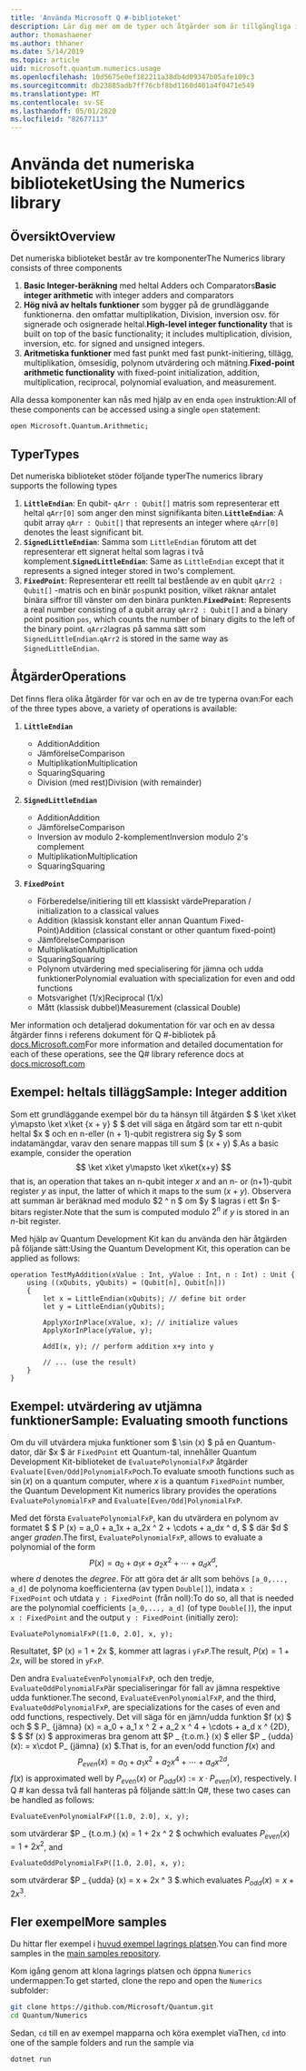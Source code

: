 ```yaml
---
title: 'Använda Microsoft Q #-biblioteket'
description: Lär dig mer om de typer och åtgärder som är tillgängliga i Microsoft Quantum numeric-biblioteket.
author: thomashaener
ms.author: thhaner
ms.date: 5/14/2019
ms.topic: article
uid: microsoft.quantum.numerics.usage
ms.openlocfilehash: 10d5675e0ef182211a38db4d09347b05afe109c3
ms.sourcegitcommit: db23885adb7ff76cbf8bd1160d401a4f0471e549
ms.translationtype: MT
ms.contentlocale: sv-SE
ms.lasthandoff: 05/01/2020
ms.locfileid: "82677113"
---
```

# <a name="using-the-numerics-library"></a><span data-ttu-id="78511-103">Använda det numeriska biblioteket</span><span class="sxs-lookup"><span data-stu-id="78511-103">Using the Numerics library</span></span>

## <a name="overview"></a><span data-ttu-id="78511-104">Översikt</span><span class="sxs-lookup"><span data-stu-id="78511-104">Overview</span></span>

<span data-ttu-id="78511-105">Det numeriska biblioteket består av tre komponenter</span><span class="sxs-lookup"><span data-stu-id="78511-105">The Numerics library consists of three components</span></span>

1. <span data-ttu-id="78511-106">**Basic Integer-beräkning** med heltal Adders och Comparators</span><span class="sxs-lookup"><span data-stu-id="78511-106">**Basic integer arithmetic** with integer adders and comparators</span></span>
1. <span data-ttu-id="78511-107">**Hög nivå av heltals funktioner** som bygger på de grundläggande funktionerna. den omfattar multiplikation, Division, inversion osv.  för signerade och osignerade heltal.</span><span class="sxs-lookup"><span data-stu-id="78511-107">**High-level integer functionality** that is built on top of the basic  functionality; it includes multiplication, division, inversion, etc.  for signed and unsigned integers.</span></span>
1. <span data-ttu-id="78511-108">**Aritmetiska funktioner** med fast punkt med fast punkt-initiering, tillägg, multiplikation, ömsesidig, polynom utvärdering och mätning.</span><span class="sxs-lookup"><span data-stu-id="78511-108">**Fixed-point arithmetic functionality** with fixed-point initialization,  addition, multiplication, reciprocal, polynomial evaluation, and measurement.</span></span>

<span data-ttu-id="78511-109">Alla dessa komponenter kan nås med hjälp av en enda `open` instruktion:</span><span class="sxs-lookup"><span data-stu-id="78511-109">All of these components can be accessed using a single `open` statement:</span></span>
```qsharp
open Microsoft.Quantum.Arithmetic;
```

## <a name="types"></a><span data-ttu-id="78511-110">Typer</span><span class="sxs-lookup"><span data-stu-id="78511-110">Types</span></span>

<span data-ttu-id="78511-111">Det numeriska biblioteket stöder följande typer</span><span class="sxs-lookup"><span data-stu-id="78511-111">The numerics library supports the following types</span></span>

1. <span data-ttu-id="78511-112">**`LittleEndian`**: En qubit- `qArr : Qubit[]` matris som representerar ett heltal `qArr[0]` som anger den minst signifikanta biten.</span><span class="sxs-lookup"><span data-stu-id="78511-112">**`LittleEndian`**: A qubit array `qArr : Qubit[]` that represents an integer where `qArr[0]` denotes the least significant bit.</span></span>
1. <span data-ttu-id="78511-113">**`SignedLittleEndian`**: Samma som `LittleEndian` förutom att det representerar ett signerat heltal som lagras i två komplement.</span><span class="sxs-lookup"><span data-stu-id="78511-113">**`SignedLittleEndian`**: Same as `LittleEndian` except that it represents a signed integer stored in two's complement.</span></span>
1. <span data-ttu-id="78511-114">**`FixedPoint`**: Representerar ett reellt tal bestående av en qubit `qArr2 : Qubit[]` -matris och en binär `pos`punkt position, vilket räknar antalet binära siffror till vänster om den binära punkten.</span><span class="sxs-lookup"><span data-stu-id="78511-114">**`FixedPoint`**: Represents a real number consisting of a qubit array `qArr2 : Qubit[]` and a binary point position `pos`, which counts the number of binary digits to the left of the binary point.</span></span> <span data-ttu-id="78511-115">`qArr2`lagras på samma sätt som `SignedLittleEndian`.</span><span class="sxs-lookup"><span data-stu-id="78511-115">`qArr2` is stored in the same way as `SignedLittleEndian`.</span></span>

## <a name="operations"></a><span data-ttu-id="78511-116">Åtgärder</span><span class="sxs-lookup"><span data-stu-id="78511-116">Operations</span></span>

<span data-ttu-id="78511-117">Det finns flera olika åtgärder för var och en av de tre typerna ovan:</span><span class="sxs-lookup"><span data-stu-id="78511-117">For each of the three types above, a variety of operations is available:</span></span>

1. **`LittleEndian`**
    - <span data-ttu-id="78511-118">Addition</span><span class="sxs-lookup"><span data-stu-id="78511-118">Addition</span></span>
    - <span data-ttu-id="78511-119">Jämförelse</span><span class="sxs-lookup"><span data-stu-id="78511-119">Comparison</span></span>
    - <span data-ttu-id="78511-120">Multiplikation</span><span class="sxs-lookup"><span data-stu-id="78511-120">Multiplication</span></span>
    - <span data-ttu-id="78511-121">Squaring</span><span class="sxs-lookup"><span data-stu-id="78511-121">Squaring</span></span>
    - <span data-ttu-id="78511-122">Division (med rest)</span><span class="sxs-lookup"><span data-stu-id="78511-122">Division (with remainder)</span></span>

1. **`SignedLittleEndian`**
    - <span data-ttu-id="78511-123">Addition</span><span class="sxs-lookup"><span data-stu-id="78511-123">Addition</span></span>
    - <span data-ttu-id="78511-124">Jämförelse</span><span class="sxs-lookup"><span data-stu-id="78511-124">Comparison</span></span>
    - <span data-ttu-id="78511-125">Inversion av modulo 2-komplement</span><span class="sxs-lookup"><span data-stu-id="78511-125">Inversion modulo 2's complement</span></span>
    - <span data-ttu-id="78511-126">Multiplikation</span><span class="sxs-lookup"><span data-stu-id="78511-126">Multiplication</span></span>
    - <span data-ttu-id="78511-127">Squaring</span><span class="sxs-lookup"><span data-stu-id="78511-127">Squaring</span></span>

1. **`FixedPoint`**
    - <span data-ttu-id="78511-128">Förberedelse/initiering till ett klassiskt värde</span><span class="sxs-lookup"><span data-stu-id="78511-128">Preparation / initialization to a classical values</span></span>
    - <span data-ttu-id="78511-129">Addition (klassisk konstant eller annan Quantum Fixed-Point)</span><span class="sxs-lookup"><span data-stu-id="78511-129">Addition (classical constant or other quantum fixed-point)</span></span>
    - <span data-ttu-id="78511-130">Jämförelse</span><span class="sxs-lookup"><span data-stu-id="78511-130">Comparison</span></span>
    - <span data-ttu-id="78511-131">Multiplikation</span><span class="sxs-lookup"><span data-stu-id="78511-131">Multiplication</span></span>
    - <span data-ttu-id="78511-132">Squaring</span><span class="sxs-lookup"><span data-stu-id="78511-132">Squaring</span></span>
    - <span data-ttu-id="78511-133">Polynom utvärdering med specialisering för jämna och udda funktioner</span><span class="sxs-lookup"><span data-stu-id="78511-133">Polynomial evaluation with specialization for even and odd functions</span></span>
    - <span data-ttu-id="78511-134">Motsvarighet (1/x)</span><span class="sxs-lookup"><span data-stu-id="78511-134">Reciprocal (1/x)</span></span>
    - <span data-ttu-id="78511-135">Mått (klassisk dubbel)</span><span class="sxs-lookup"><span data-stu-id="78511-135">Measurement (classical Double)</span></span>

<span data-ttu-id="78511-136">Mer information och detaljerad dokumentation för var och en av dessa åtgärder finns i referens dokument för Q #-bibliotek på [docs.Microsoft.com](https://docs.microsoft.com/quantum)</span><span class="sxs-lookup"><span data-stu-id="78511-136">For more information and detailed documentation for each of these operations, see the Q# library reference docs at [docs.microsoft.com](https://docs.microsoft.com/quantum)</span></span>

## <a name="sample-integer-addition"></a><span data-ttu-id="78511-137">Exempel: heltals tillägg</span><span class="sxs-lookup"><span data-stu-id="78511-137">Sample: Integer addition</span></span>

<span data-ttu-id="78511-138">Som ett grundläggande exempel bör du ta hänsyn till åtgärden $ $ \ket x\ket y\mapsto \ket x\ket {x + y} $ $ det vill säga en åtgärd som tar ett n-qubit heltal $x $ och en n-eller (n + 1)-qubit registrera sig $y $ som indatamängdar, varav den senare mappas till sum $ (x + y) $.</span><span class="sxs-lookup"><span data-stu-id="78511-138">As a basic example, consider the operation $$ \ket x\ket y\mapsto \ket x\ket{x+y} $$ that is, an operation that takes an n-qubit integer $x$ and an n- or (n+1)-qubit register $y$ as input, the latter of which it maps to the sum $(x+y)$.</span></span> <span data-ttu-id="78511-139">Observera att summan är beräknad med modulo $2 ^ n $ om $y $ lagras i ett $n $-bitars register.</span><span class="sxs-lookup"><span data-stu-id="78511-139">Note that the sum is computed modulo $2^n$ if $y$ is stored in an $n$-bit register.</span></span>

<span data-ttu-id="78511-140">Med hjälp av Quantum Development Kit kan du använda den här åtgärden på följande sätt:</span><span class="sxs-lookup"><span data-stu-id="78511-140">Using the Quantum Development Kit, this operation can be applied as follows:</span></span>
```qsharp
operation TestMyAddition(xValue : Int, yValue : Int, n : Int) : Unit {
    using ((xQubits, yQubits) = (Qubit[n], Qubit[n]))
    {
        let x = LittleEndian(xQubits); // define bit order
        let y = LittleEndian(yQubits);
        
        ApplyXorInPlace(xValue, x); // initialize values
        ApplyXorInPlace(yValue, y);
        
        AddI(x, y); // perform addition x+y into y
        
        // ... (use the result)
    }
}
```

## <a name="sample-evaluating-smooth-functions"></a><span data-ttu-id="78511-141">Exempel: utvärdering av utjämna funktioner</span><span class="sxs-lookup"><span data-stu-id="78511-141">Sample: Evaluating smooth functions</span></span>

<span data-ttu-id="78511-142">Om du vill utvärdera mjuka funktioner som $ \sin (x) $ på en Quantum-dator, där $x $ är `FixedPoint` ett Quantum-tal, innehåller Quantum Development Kit-biblioteket de `EvaluatePolynomialFxP` åtgärder `Evaluate[Even/Odd]PolynomialFxP`och.</span><span class="sxs-lookup"><span data-stu-id="78511-142">To evaluate smooth functions such as $\sin(x)$ on a quantum computer, where $x$ is a quantum `FixedPoint` number, the Quantum Development Kit numerics library provides the operations `EvaluatePolynomialFxP` and `Evaluate[Even/Odd]PolynomialFxP`.</span></span>

<span data-ttu-id="78511-143">Med det första `EvaluatePolynomialFxP`, kan du utvärdera en polynom av formatet $ $ P (x) = a_0 + a_1x + a_2x ^ 2 + \cdots + a_dx ^ d, $ $ där $d $ anger *graden*.</span><span class="sxs-lookup"><span data-stu-id="78511-143">The first, `EvaluatePolynomialFxP`, allows to evaluate a polynomial of the form $$ P(x) = a_0 + a_1x + a_2x^2 + \cdots + a_dx^d, $$ where $d$ denotes the *degree*.</span></span> <span data-ttu-id="78511-144">För att göra det är allt som behövs `[a_0,..., a_d]` de polynoma koefficienterna (av typen `Double[]`), indata `x : FixedPoint` och utdata `y : FixedPoint` (från noll):</span><span class="sxs-lookup"><span data-stu-id="78511-144">To do so, all that is needed are the polynomial coefficients `[a_0,..., a_d]` (of type `Double[]`), the input `x : FixedPoint` and the output `y : FixedPoint` (initially zero):</span></span>
```qsharp
EvaluatePolynomialFxP([1.0, 2.0], x, y);
```
<span data-ttu-id="78511-145">Resultatet, $P (x) = 1 + 2x $, kommer att lagras i `yFxP`.</span><span class="sxs-lookup"><span data-stu-id="78511-145">The result, $P(x)=1+2x$, will be stored in `yFxP`.</span></span>

<span data-ttu-id="78511-146">Den andra `EvaluateEvenPolynomialFxP`, och den tredje, `EvaluateOddPolynomialFxP`är specialiseringar för fall av jämna respektive udda funktioner.</span><span class="sxs-lookup"><span data-stu-id="78511-146">The second, `EvaluateEvenPolynomialFxP`, and the third, `EvaluateOddPolynomialFxP`, are specializations for the cases of even and odd functions, respectively.</span></span> <span data-ttu-id="78511-147">Det vill säga för en jämn/udda funktion $f (x) $ och $ $ P_ {jämna} (x) = a_0 + a_1 x ^ 2 + a_2 x ^ 4 + \cdots + a_d x ^ {2D}, $ $ $f (x) $ approximeras bra genom att $P _ {t.o.m.} (x) $ eller $P _ {udda} (x): = x\cdot P_ {jämna} (x) $.</span><span class="sxs-lookup"><span data-stu-id="78511-147">That is, for an even/odd function $f(x)$ and $$ P_{even}(x)=a_0 + a_1 x^2 + a_2 x^4 + \cdots + a_d x^{2d}, $$ $f(x)$ is approximated well by $P_{even}(x)$ or $P_{odd}(x) := x\cdot P_{even}(x)$, respectively.</span></span>
<span data-ttu-id="78511-148">I Q # kan dessa två fall hanteras på följande sätt:</span><span class="sxs-lookup"><span data-stu-id="78511-148">In Q#, these two cases can be handled as follows:</span></span>
```qsharp
EvaluateEvenPolynomialFxP([1.0, 2.0], x, y);
```
<span data-ttu-id="78511-149">som utvärderar $P _ {t.o.m.} (x) = 1 + 2x ^ 2 $ och</span><span class="sxs-lookup"><span data-stu-id="78511-149">which evaluates $P_{even}(x) = 1 + 2x^2$, and</span></span>
```qsharp
EvaluateOddPolynomialFxP([1.0, 2.0], x, y);
```
<span data-ttu-id="78511-150">som utvärderar $P _ {udda} (x) = x + 2x ^ 3 $.</span><span class="sxs-lookup"><span data-stu-id="78511-150">which evaluates $P_{odd}(x) = x + 2x^3$.</span></span>

## <a name="more-samples"></a><span data-ttu-id="78511-151">Fler exempel</span><span class="sxs-lookup"><span data-stu-id="78511-151">More samples</span></span>

<span data-ttu-id="78511-152">Du hittar fler exempel i [huvud exempel lagrings platsen](https://github.com/Microsoft/Quantum).</span><span class="sxs-lookup"><span data-stu-id="78511-152">You can find more samples in the [main samples repository](https://github.com/Microsoft/Quantum).</span></span>

<span data-ttu-id="78511-153">Kom igång genom att klona lagrings platsen och öppna `Numerics` undermappen:</span><span class="sxs-lookup"><span data-stu-id="78511-153">To get started, clone the repo and open the `Numerics` subfolder:</span></span>

```bash
git clone https://github.com/Microsoft/Quantum.git
cd Quantum/Numerics
```

<span data-ttu-id="78511-154">Sedan, `cd` till en av exempel mapparna och köra exemplet via</span><span class="sxs-lookup"><span data-stu-id="78511-154">Then, `cd` into one of the sample folders and run the sample via</span></span>

```bash
dotnet run
```
